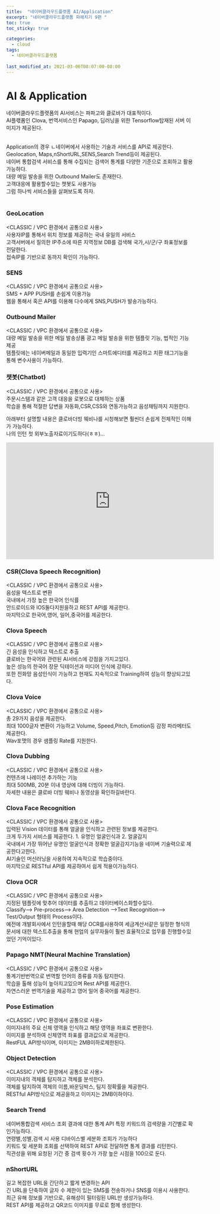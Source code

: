 ```yaml
---
title:  "네이버클라우드플랫폼 AI/Application"
excerpt: "네이버클라우드플랫폼 파헤치기 9편 "
toc: true
toc_sticky: true

categories:
  - cloud
tags:
  - 네이버클라우드플랫폼
  
last_modified_at: 2021-03-06T08:07:00-08:00
---
```


# AI & Application
네이버클라우드플랫폼의 AI서비스는 파파고와 클로바가 대표적이다.<br>
AI플랛폼인 Clova, 번역서비스인 Papago, 딥러닝을 위한 Tensorflow탑재된 서버 이미지가 제공된다.<br><br>

Application의 경우 ㄴ네이버에서 사용하는 기술과 서비스를 API로 제공한다.<br>
Geolocation, Maps,nShortURL,SENS,Search Trend등이 제공된다.<br>
네이버 통합검색 서비스를 통해 수집되는 검색어 통계를 다양한 기준으로 조회하고 활용가능하다.<br>
대량 메일 발송을 위한 Outbound Mailer도 존재한다.<br>
고객대응에 활용할수있는 챗봇도 사용가능<br>
그럼 하나씩 서비스들을 살펴보도록 하자.<br><br>

### GeoLocation
<CLASSIC / VPC 환경에서 공통으로 사용><br>
사용자IP를 통해서 위치 정보를 제공하는 국내 유일의 서비스<br>
고객서버에서 질의한 IP주소에 따른 지역정보 DB를 검색해 국가,시/군/구 좌표정보를 전달한다.<br>
접속IP를 기반으로 동까지 확인이 가능하다.<br>

### SENS
<CLASSIC / VPC 환경에서 공통으로 사용><br>
SMS + APP PUSH를 손쉽게 이용가능<br>
웹을 통해서 혹은 API를 이용해 다수에게 SNS,PUSH가 발송가능하다.

### Outbound Mailer
<CLASSIC / VPC 환경에서 공통으로 사용><br>
대량 메일 발송을 위한 메일 발송상품
광고 메일 발송을 위한 템플릿 기능, 법적인 기능제공<br>
템플릿에는 네이버메일과 동일한 입력기인 스마트에디터를 제공하고 치환 태그기능을 통해 변수사용이 가능하다.<br>

### 챗봇(Chatbot)
<CLASSIC / VPC 환경에서 공통으로 사용><br>
주문시스템과 같은 고객 대응을 로봇으로 대체하는 상품<br>
학습을 통해 적절한 답변을 자동화,CSR,CSS와 연동가능하고 음성채팅까지 지원한다.<br>

아래부터 설명할 내용은 클로바더빙 웨비나를 시청해보면 훨씬더 손쉽게 전체적인 이해가 가능하다.<br>
나의 인턴 첫 외부노출자료이기도하다(ㅎㅎ)...<br>
<iframe width="560" height="315" src="https://www.youtube.com/embed/Gy0Jt12FfgE" frameborder="0" allow="accelerometer; autoplay; clipboard-write; encrypted-media; gyroscope; picture-in-picture" allowfullscreen></iframe>


### CSR(Clova Speech Recognition)
<CLASSIC / VPC 환경에서 공통으로 사용><br>
음성을 텍스트로 변환<br>
국내에서 가장 높은 한국어 인식률<br>
안드로이드와 IOS둘다지원을하고 REST API를 제공한다. <br>
마지막으로 한국어,영어, 일어,중국어를 제공한다.<br>

### Clova Speech
<CLASSIC / VPC 환경에서 공통으로 사용><br>
긴 음성을 인식하고 텍스트로 추출<br>
클로바는 한국어와 관련된 AI서비스에 강점을 가지고있다.<br>
높은 성능의 한국어 장문 딕테이션과 미디어 인식에 강하다.<br>
또한 전화망 음성인식이 가능하고 현재도 지속적으로 Training하여 성능이 향상되고있다.<br>

### Clova Voice
<CLASSIC / VPC 환경에서 공통으로 사용><br>
총 29가지 음성을 제공한다.<br>
최대 1000글자 변환이 가능하고 Volume, Speed,Pitch, Emotion등 감정 파라메터도 제공한다.<br>
Wav포맷의 경우 샘플링 Rate를 지원한다.<br>

### Clova Dubbing
<CLASSIC / VPC 환경에서 공통으로 사용><br>
컨텐츠에 나레이션 추가하는 기능<br>
최대 500MB, 20분 이내 영상에 대해 더빙이 가능하다.<br>
자세한 내용은 클로바 더빙 웨비나 동영상을 확인하길바란다.<br>

### Clova Face Recognition
<CLASSIC / VPC 환경에서 공통으로 사용><br>
입력된 Vision 데이터를 통해 얼굴을 인식하고 관련된 정보를 제공한다.<br>
크게 두가지 서비스를 제공한다. 1. 유명인 얼굴인식과 2. 얼굴감지 <br>
국내에서 가장 뛰어난 유명인 얼굴인식과 정확한 얼굴감지기능을 네이버 기술력으로 제공한다고한다.<br>
AI기술인 머신러닝을 사용하여 지속적으로 학습중이다.<br>
마지막으로 RESTful API를 제공하여서 쉽게 적용이가능하다.<br>

### Clova OCR
<CLASSIC / VPC 환경에서 공통으로 사용><br>
지정된 템플릿에 맞추어 데이터를 추출하고 데이터베이스화할수있다.<br>
Classify--> Pre-process--> Area Detection -->Text Recognition--> Test/Output 형태의 Process이다.<br>
예전에 개발회사에서 인턴을할때 해당 OCR를사용하여 세금계산서같은 일정한 형식의 문서에 대한 텍스트추출을 통해 현업의 실무자들이 훨씬 효율적으로 업무를 진행할수있었던 기억이있다.<br>

### Papago NMT(Neural Machine Translation)
<CLASSIC / VPC 환경에서 공통으로 사용><br>
통계기반번역으로 번역할 언어의 종류를 자동 탐지한다.<br>
학습을 톨해 성능이 높아지고있으며 Rest API를 제공한다.<br>
자연스러운 번역기술을 제공하고 영어 일어 중국어를 제공한다.<br>

### Pose Estimation
<CLASSIC / VPC 환경에서 공통으로 사용><br>
이미지내의 주요 신체 영역을 인식하고 해당 영역을 좌표로 변환한다.<br>
이미지를 분석하여 신체영역 좌표를 결과값으로 제공한다.<br>
RestFUL API방식이며, 이미지는 2MB이하로제한된다.<br>

###  Object Detection
<CLASSIC / VPC 환경에서 공통으로 사용><br>
이미지내의 객체를 탐지하고 객체를 분석한다.<br>
객체를 탐지하여 객체의 이름,바운딩박스, 팀지 정확률을 제공한다.<br>
RESTful API방식으로 제공을하고 이미지는 2MB이하이다.

### Search Trend
네이버통합검색 서비스 조회 결과에 대한 통계 API
특정 키워드의 검색량을 기간별로 확인가능하다.<br>
연령별,성별,검색 시 사용 디바이스별 세분화 조회가 가능하다<br>
키워드 및 세분화 조회를 선택하여 REST API로 전달하면 통계 결과를 리턴한다.<br>
직관성을 위해 요청된 기간 중 검색 횟수가 가장 높은 시점을 100으로 둔다.<br>

### nShortURL
길고 복잡한 URL을 간단하고 짧게 변경하는 API<br>
긴 URL을 단축하여 글자 수 제한이 있는 SMS를 전송하거나 SNS를 이용시 사용한다.<br>
최근 유해 정보를 기반으로, 유해성이 필터링된 URL만 생성가능하다.<br>
REST API를 제공하고 QR코드 이미지를 무료로 함께 생성한다.<br>

